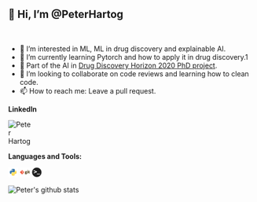 ## 👋 Hi, I’m @PeterHartog <!--optional link to online portfolio like https://medium.com/@saketprag322/customize-your-github-landing-page-cad846575bea -->

<br/>

- 👀 I’m interested in ML, ML in drug discovery and explainable AI.
- 🌱 I’m currently learning Pytorch and how to apply it in drug discovery.1
- 👯 Part of the AI in [Drug Discovery Horizon 2020 PhD project](https://ai-dd.eu/).
- 💞️ I’m looking to collaborate on code reviews and learning how to clean code.
- 📫 How to reach me: Leave a pull request.


**LinkedIn**

<a href="https://www.linkedin.com/in/peter-hartog-2002a117b/">
<img align="left" alt="Peter Hartog" width="50px" src="https://cdn.jsdelivr.net/npm/simple-icons@v3/icons/linkedin.svg" />
</a>
<br />
<br />
<br />

**Languages and Tools:**


<code><img height="20" src="https://raw.githubusercontent.com/github/explore/80688e429a7d4ef2fca1e82350fe8e3517d3494d/topics/python/python.png"></code>
<code><img height="20" src="https://raw.githubusercontent.com/github/explore/80688e429a7d4ef2fca1e82350fe8e3517d3494d/topics/git/git.png"></code>
<code><img height="20" src="https://raw.githubusercontent.com/github/explore/80688e429a7d4ef2fca1e82350fe8e3517d3494d/topics/terminal/terminal.png"></code>

![Peter's github stats](https://github-readme-stats.vercel.app/api?username=PeterHartog&show_icons=true&hide_border=true)


<!---
PeterHartog/PeterHartog is a ✨ special ✨ repository because its `README.md` (this file) appears on your GitHub profile.
You can click the Preview link to take a look at your changes.
--->
